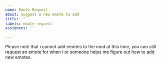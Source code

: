 ```yaml
---
name: Emote Request
about: Suggest a new emote to add
title: ''
labels: emote request
assignees: ''

---
```


Please note that i cannot add emotes to the mod at this time, you can still request an emote for when i or someone helps me figure out how to add new emotes.
